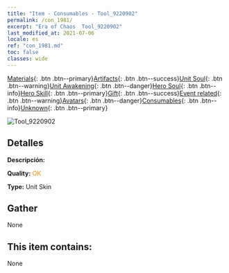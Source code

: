 ```yaml
---
title: "Item - Consumables - Tool_9220902"
permalink: /con_1981/
excerpt: "Era of Chaos  Tool_9220902"
last_modified_at: 2021-07-06
locale: es
ref: "con_1981.md"
toc: false
classes: wide
---
```

 [Materials](/ItemsES/){: .btn .btn--primary}[Artifacts](/ItemsES/Artifacts/){: .btn .btn--success}[Unit Soul](/ItemsES/UnitSoul/){: .btn .btn--warning}[Unit Awakening](/ItemsES/UnitAwakening/){: .btn .btn--danger}[Hero Soul](/ItemsES/HeroSoul/){: .btn .btn--info}[Hero Skill](/ItemsES/HeroSkill/){: .btn .btn--primary}[Gift](/ItemsES/Gift/){: .btn .btn--success}[Event related](/ItemsES/Events/){: .btn .btn--warning}[Avatars](/ItemsES/Avatars/){: .btn .btn--danger}[Consumables](/ItemsES/Consumables/){: .btn .btn--info}[Unknown](/ItemsES/Unknown/){: .btn .btn--primary}

 ![Tool_9220902](/images/u/ti_tanglangpifu.jpg)

## Detalles
 **Descripción:** 

 **Quality:** <span style="color: #FF8C00">OK</span>

 **Type:** Unit Skin

## Gather

  None

## This item contains:

  None

